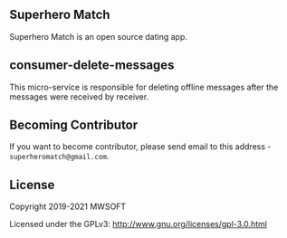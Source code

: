 ## Superhero Match
Superhero Match is an open source dating app.

## consumer-delete-messages
This micro-service is responsible for deleting offline messages after the messages were received by receiver. 

## Becoming Contributor
If you want to become contributor, please send email to this address - `superheromatch@gmail.com`.

## License
Copyright 2019-2021 MWSOFT

Licensed under the GPLv3: http://www.gnu.org/licenses/gpl-3.0.html